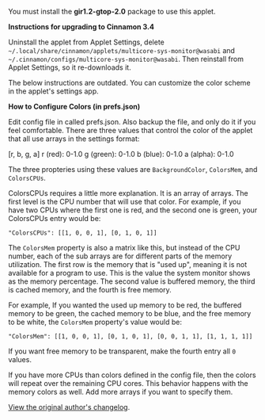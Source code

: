 You must install the **gir1.2-gtop-2.0** package to use this applet.

**Instructions for upgrading to Cinnamon 3.4**

Uninstall the applet from Applet Settings, delete ```~/.local/share/cinnamon/applets/multicore-sys-monitor@wasabi``` and ```~/.cinnamon/configs/multicore-sys-monitor@wasabi```. Then reinstall from Applet Settings, so it re-downloads it.

The below instructions are outdated. You can customize the color scheme in the applet's settings app.

**How to Configure Colors (in prefs.json)**

Edit config file in called prefs.json. Also backup the file, and only do it if you feel comfortable.
There are three values that control the color of the applet that all use arrays in the settings format:

[r, b, g, a]
r (red): 0-1.0
g (green): 0-1.0
b (blue): 0-1.0
a (alpha): 0-1.0

The three propteries using these values are ```BackgroundColor```, ```ColorsMem```, and ```ColorsCPUs```.

ColorsCPUs requires a little more explanation. It is an array of arrays. The first level is the CPU number that will use that color. For example,
if you have two CPUs where the first one is red, and the second one is green, your ColorsCPUs entry would be:

```
"ColorsCPUs": [[1, 0, 0, 1], [0, 1, 0, 1]]
```

The ```ColorsMem``` property is also a matrix like this, but instead of the CPU number, each of the sub arrays are for different parts of the memory utilization.
The first row is the memory that is "used up", meaning it is not available for a program to use. This is the value the system monitor shows as the memory percentage. The second value is buffered memory, the third is cached memory, and the fourth is free memory.

For example, If you wanted the used up memory to be red, the buffered memory to be green, the cached memory to be blue, and the free memory to be white, the ```ColorsMem``` property's value would be:

```
"ColorsMem": [[1, 0, 0, 1], [0, 1, 0, 1], [0, 0, 1, 1], [1, 1, 1, 1]]
```

If you want free memory to be transparent, make the fourth entry all ```0``` values.

If you have more CPUs than colors defined in the config file, then the colors will repeat over the remaining CPU cores. This behavior happens with the memory colors as well. Add more arrays if you want to specify them.

[View the original author's changelog](https://github.com/linuxmint/cinnamon-spices-applets/blob/master/multicore-sys-monitor%40ccadeptic23/CHANGELOG_OLD.md).
